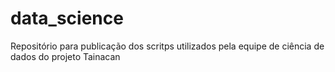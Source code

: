 # data_science
Repositório para publicação dos scritps utilizados pela equipe de ciência de dados do projeto Tainacan
